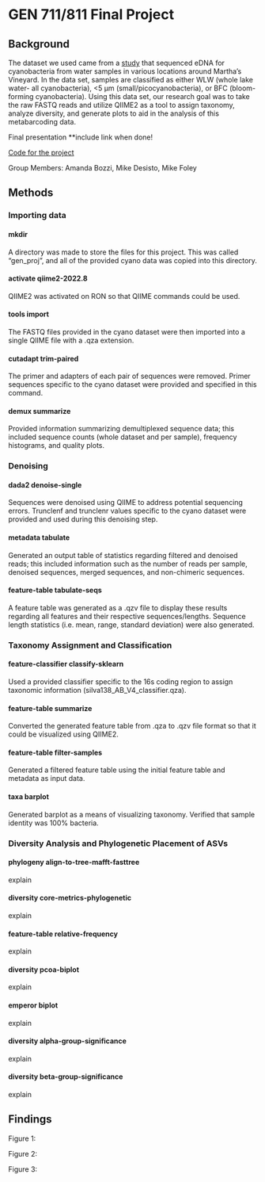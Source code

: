 
# GEN 711/811 Final Project

## Background
The dataset we used came from a [study](https://www.scirp.org/journal/paperinformation?paperid=125865) that sequenced eDNA for cyanobacteria from water samples in various locations around Martha’s Vineyard. In the data set, samples are classified as either WLW (whole lake water- all cyanobacteria), <5 µm (small/picocyanobacteria), or BFC (bloom-forming cyanobacteria). Using this data set, our research goal was to take the raw FASTQ reads and utilize QIIME2 as a tool to assign taxonomy, analyze diversity, and generate plots to aid in the analysis of this metabarcoding data.

Final presentation **include link when done! 

[Code for the project](GEN_711_811_FinalProj.sh)

Group Members: Amanda Bozzi, Mike Desisto, Mike Foley

## Methods 

### Importing data

#### mkdir
A directory was made to store the files for this project. This was called “gen_proj”, and all of the provided cyano data was copied into this directory.

#### activate qiime2-2022.8
QIIME2 was activated on RON so that QIIME commands could be used. 

#### tools import
The FASTQ files provided in the cyano dataset were then imported into a single QIIME file with a .qza extension.

#### cutadapt trim-paired
The primer and adapters of each pair of sequences were removed. Primer sequences specific to the cyano dataset were provided and specified in this command. 

#### demux summarize
Provided information summarizing demultiplexed sequence data; this included sequence counts (whole dataset and per sample), frequency histograms, and quality plots. 

### Denoising

#### dada2 denoise-single
Sequences were denoised using QIIME to address potential sequencing errors. Trunclenf and trunclenr values specific to the cyano dataset were provided and used during this denoising step. 

#### metadata tabulate
Generated an output table of statistics regarding filtered and denoised reads; this included information such as the number of reads per sample, denoised sequences, merged sequences, and non-chimeric sequences. 

#### feature-table tabulate-seqs
A feature table was generated as a .qzv file to display these results regarding all features and their respective sequences/lengths. Sequence length statistics (i.e. mean, range, standard deviation) were also generated. 

### Taxonomy Assignment and Classification

#### feature-classifier classify-sklearn
Used a provided classifier specific to the 16s coding region to assign taxonomic information (silva138_AB_V4_classifier.qza). 

#### feature-table summarize
Converted the generated feature table from .qza to .qzv file format so that it could be visualized using QIIME2.

#### feature-table filter-samples
Generated a filtered feature table using the initial feature table and metadata as input data. 

#### taxa barplot
Generated barplot as a means of visualizing taxonomy. Verified that sample identity was 100% bacteria.

### Diversity Analysis and Phylogenetic Placement of ASVs

#### phylogeny align-to-tree-mafft-fasttree
explain

#### diversity core-metrics-phylogenetic
explain 

#### feature-table relative-frequency
explain

#### diversity pcoa-biplot
explain

#### emperor biplot
explain

#### diversity alpha-group-significance
explain

#### diversity beta-group-significance
explain

## Findings  

Figure 1:

Figure 2:

Figure 3: 


